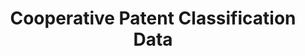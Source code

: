 ---
bigquery: https://console.cloud.google.com/bigquery?p=patents-public-data&d=cpc&page=dataset
citation: '“Cooperative Patent Classification” by the EPO and USPTO, for public use. '
contributors: EPO, USPTO
cost: None
description: Cooperative Patent Classification Data contains the scheme and definitions
  of the Cooperative Patent Classification system for classifying patent documents.
  The CPC is the result of a partnership between the EPO and the USPTO in their joint
  effort to develop a common, internationally compatible classification system for
  technical documents, in particular patent publications, which will be used by both
  offices in the patent granting process
documentation: https://www.cooperativepatentclassification.org/cpcSchemeAndDefinitions
last_edit: 04/06/2022, 15:47:12
location: https://www.cooperativepatentclassification.org/index
maintained_by: USPTO, EPO
schema_fields:
- notAllocatable
- residual_references
- glossary
- informativeReferences
- additional_only
- synonyms
- title_part
- breakdownCode
- title_full
- limiting_references
- applicationReferences
- ipcConcordant
- level
- application_references
- symbol
- breakdown_code
- not_allocatable
- ipc_concordant
- informative_references
- limitingReferences
- residualReferences
- status
- children
- child_groups
- definition
- titleFull
- childGroups
- titlePart
- date_revised
- parents
- sizeCache
- dateRevised
shortname: cooperative_patent_classification
tags:
- patents
- science
title: Cooperative Patent Classification Data
uuid: 984374a7-16e9-4b35-9445-458daceb01bf
---